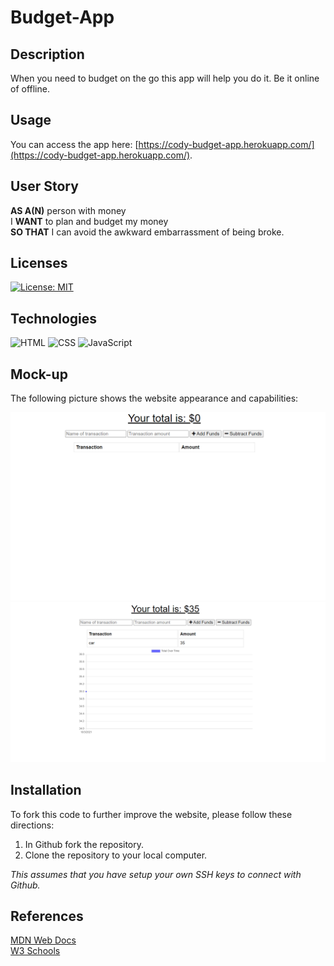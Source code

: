 # Budget-App

## Description
When you need to budget on the go this app will help you do it. Be it online of offline.

## Usage
You can access the app here: [https://cody-budget-app.herokuapp.com/](https://cody-budget-app.herokuapp.com/).

## User Story
**AS A(N)** person with money<br>
I **WANT** to plan and budget my money<br>
**SO THAT** I can avoid the awkward embarrassment of being broke.

## Licenses
[![License: MIT](https://img.shields.io/badge/License-MIT-yellow.svg)](https://github.com/codywmarkham/Budget-App/blob/main/LICENSE)

## Technologies
![HTML](https://img.shields.io/static/v1?label=html&message=3.6%&color=red)
![CSS](https://img.shields.io/static/v1?label=css&message=2.2%&color=purple)
![JavaScript](https://img.shields.io/static/v1?label=javascript&message=94.2%&color=yellow)
## Mock-up
The following picture shows the website appearance and capabilities:

![Explantion Image](https://github.com/codywmarkham/Budget-App/blob/main/public/assets/images/screenshot01.PNG)
![Explantion Image](https://github.com/codywmarkham/Budget-App/blob/main/public/assets/images/screenshot02.PNG)

## Installation
To fork this code to further improve the website, please follow these directions:

1. In Github fork the repository.
1. Clone the repository to your local computer.

_This assumes that you have setup your own SSH keys to connect with Github._

## References
[MDN Web Docs](https://developer.mozilla.org/en-US/docs/Web/HTML/Element)<br>
[W3 Schools](https://www.w3schools.com/)<br>
